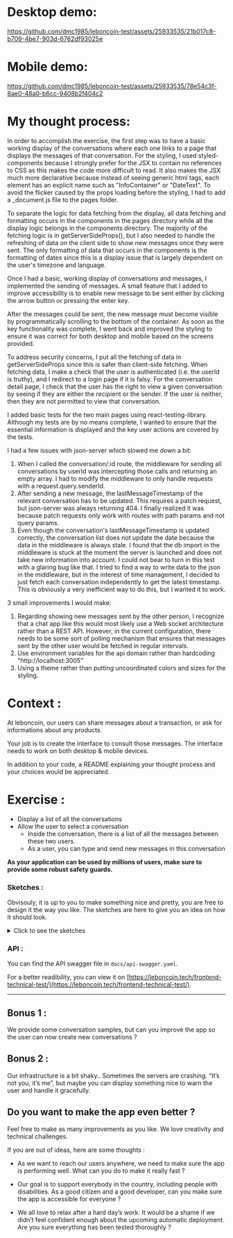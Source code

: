 # Desktop demo:

https://github.com/dmc1985/leboncoin-test/assets/25933535/21b017c8-b709-4be7-903d-6762df93025e

# Mobile demo:


https://github.com/dmc1985/leboncoin-test/assets/25933535/78e54c3f-8ae0-48a0-b6cc-9408b2f404c2


# My thought process:

In order to accomplish the exercise, the first step was to have a basic working display of the conversations where each one links to a page that
displays the messages of that conversation. For the styling, I used styled-components because I strongly prefer for the JSX to contain no references to 
CSS as this makes the code more difficult to read. It also makes the JSX much more declarative because instead of seeing generic html tags, 
each element has an explicit name such as "InfoContainer" or "DateText". To avoid the flicker caused by the props loading before the styling, I
had to add a _document.js file to the pages folder.

To separate the logic for data fetching from the display, all data fetching and formatting occurs in the components in the pages directory
while all the display logic belongs in the components directory. The majority of the fetching logic is in getServerSideProps(),
but I also needed to handle the refreshing of data on the client side to show new messages once they were sent. The only formatting of data that occurs
in the components is the formatting of dates since this is a display issue that is largely dependent on the user's timezone and language.

Once I had a basic, working display of conversations and messages, I implemented the sending of messages. A small feature that I added to improve
accessibility is to enable new message to be sent either by clicking the arrow button or pressing the enter key.

After the messages could be sent, the new message must become visible by programmatically scrolling to the bottom of the container.
As soon as the key functionality was complete, I went back and improved the styling to ensure it was correct for both desktop and mobile based on the screens provided.

To address security concerns, I put all the fetching of data in getServerSideProps since this is safer than client-side fetching. 
When fetching data, I make a check that the user is authenticated (i.e. the userId is truthy), and I redirect to a login page if it is falsy. 
For the conversation detail page, I check that the user has the right to view a given conversation by seeing if they are either the recipient or the sender.
If the user is neither, then they are not permitted to view that conversation.

I added basic tests for the two main pages using react-testing-library. Although my tests are by no means complete, I wanted to ensure that the essential 
information is displayed and the key user actions are covered by the tests.

I had a few issues with json-server which slowed me down a bit: 
1. When I called the conversation/:id route, the middleware for sending all conversations by userId was intercepting those calls and returning an empty array. 
I had to modify the middleware to only handle requests with a request.query.senderId.
2. After sending a new message, the lastMessageTimestamp of the relevant conversation has to be updated. This requires a patch request, but json-server 
was always returning 404. I finally realized it was because patch requests only work with routes with path params and not query params.
3. Even though the conversation's lastMessageTimestamp is updated correctly, the conversation list does not update the date because the data in the middleware
is always stale. I found that the db import in the middleware is stuck at the moment the server is launched and does not take new information into account.
I could not bear to turn in this test with a glaring bug like that. I tried to find a way to write data to the json in the middleware, but in the interest of time management,
I decided to just fetch each conversation independently to get the latest timestamp. This is obviously a very inefficient way to do this, but I
wanted it to work.

3 small improvements I would make:
1. Regarding showing new messages sent by the other person, I recognize that a chat app like this would most likely use a Web socket architecture rather 
than a REST API. However, in the current configuration, there needs to be some sort of polling mechanism that ensures that messages sent by the other user 
would be fetched in regular intervals. 
2. Use environment variables for the api domain rather than hardcoding "http://localhost:3005"
3. Using a theme rather than putting uncoordinated colors and sizes for the styling. 


# Context :

At leboncoin, our users can share messages about a transaction, or ask for informations about any products.

Your job is to create the interface to consult those messages.
The interface needs to work on both desktop & mobile devices.

In addition to your code, a README explaining your thought process and your choices would be appreciated.

# Exercise :

- Display a list of all the conversations
- Allow the user to select a conversation
  - Inside the conversation, there is a list of all the messages between these two users.
  - As a user, you can type and send new messages in this conversation

**As your application can be used by millions of users, make sure to provide some robust safety guards.**

### Sketches :

Obvisouly, it is up to you to make something nice and pretty, you are free to design it the way you like. The sketches are here to give you an idea on how it should look.

<details>
  <summary>Click to see the sketches</summary>
  
Mobile list :

![](./sketches/list-mobile.jpg)

Desktop list :

![](./sketches/list-desktop.jpg)

Mobile conversation :

![](./sketches/conv-mobile.jpg)

Desktop conversation :

![](./sketches/conv-desktop.jpg)

</details>

### API :

You can find the API swagger file in `docs/api-swagger.yaml`.

For a better readibility, you can view it on [https://leboncoin.tech/frontend-technical-test/](https://leboncoin.tech/frontend-technical-test/).

---

## Bonus 1 :

We provide some conversation samples, but can you improve the app so the user can now create new conversations ?

## Bonus 2 :

Our infrastructure is a bit shaky.. Sometimes the servers are crashing. “It’s not you, it’s me”, but maybe you can display something nice to warn the user and handle it gracefully.

## Do you want to make the app even better ?

Feel free to make as many improvements as you like.
We love creativity and technical challenges.

If you are out of ideas, here are some thoughts :

- As we want to reach our users anywhere, we need to make sure the app is performing well. What can you do to make it really fast ?

- Our goal is to support everybody in the country, including people with disabilities. As a good citizen and a good developer, can you make sure the app is accessible for everyone ?

- We all love to relax after a hard day’s work. It would be a shame if we didn’t feel confident enough about the upcoming automatic deployment. Are you sure everything has been tested thoroughly ?
